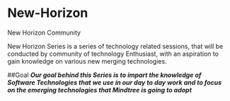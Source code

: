 # New-Horizon
New Horizon Community


New Horizon Series is a series of technology related sessions, that will be conducted by community of technology Enthusiast, with an aspiration to gain knowledge on various  new merging technologies.


##Goal
_**Our goal behind this Series is to impart the knowledge of Software Technologies that we use in our day to day work and to focus on the emerging technologies that Mindtree is going to adopt**_
	

